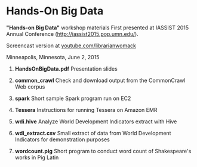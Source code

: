 # Hands-On Big Data
**"Hands-on Big Data"** workshop materials
First presented at IASSIST 2015 Annual Conference (http://iassist2015.pop.umn.edu/).

Screencast version at [youtube.com/librarianwomack](https://www.youtube.com/playlist?list=PLCj1LhGni3hMNhIdrvz1F5-JHIWi1qdX1)

Minneapolis, Minnesota, June 2, 2015

1. **HandsOnBigData.pdf**  Presentation slides

2. **common_crawl**  Check and download output from the CommonCrawl Web corpus

3. **spark**  Short sample Spark program run on EC2

4. **Tessera**  Instructions for running Tessera on Amazon EMR

5. **wdi.hive**  Analyze World Development Indicators extract with Hive

6. **wdi_extract.csv**  Small extract of data from World Development Indicators for demonstration purposes

7. **wordcount.pig**  Short program to conduct word count of Shakespeare's works in Pig Latin



